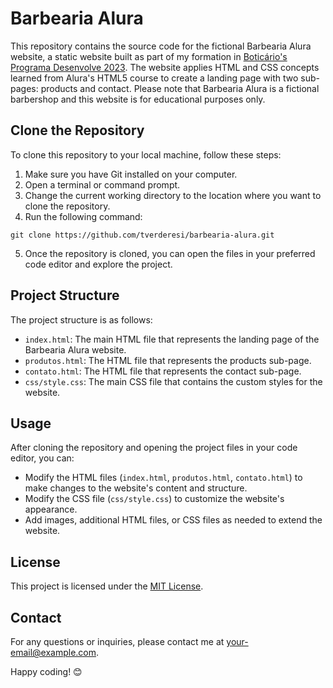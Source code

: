 # Barbearia Alura

This repository contains the source code for the fictional Barbearia Alura website, a static website built as part of my formation in [Boticário's Programa Desenvolve 2023](https://desenvolve.grupoboticario.com.br/). The website applies HTML and CSS concepts learned from Alura's HTML5 course to create a landing page with two sub-pages: products and contact. Please note that Barbearia Alura is a fictional barbershop and this website is for educational purposes only.

## Clone the Repository

To clone this repository to your local machine, follow these steps:

1. Make sure you have Git installed on your computer.
2. Open a terminal or command prompt.
3. Change the current working directory to the location where you want to clone the repository.
4. Run the following command:

```
git clone https://github.com/tverderesi/barbearia-alura.git
```

5. Once the repository is cloned, you can open the files in your preferred code editor and explore the project.

## Project Structure

The project structure is as follows:

- `index.html`: The main HTML file that represents the landing page of the Barbearia Alura website.
- `produtos.html`: The HTML file that represents the products sub-page.
- `contato.html`: The HTML file that represents the contact sub-page.
- `css/style.css`: The main CSS file that contains the custom styles for the website.

## Usage

After cloning the repository and opening the project files in your code editor, you can:

- Modify the HTML files (`index.html`, `produtos.html`, `contato.html`) to make changes to the website's content and structure.
- Modify the CSS file (`css/style.css`) to customize the website's appearance.
- Add images, additional HTML files, or CSS files as needed to extend the website.

## License

This project is licensed under the [MIT License](LICENSE).

## Contact

For any questions or inquiries, please contact me at your-email@example.com.

Happy coding! 😊
